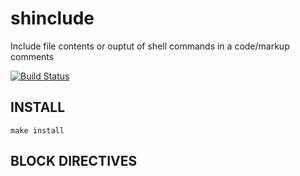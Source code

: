 shinclude
=========
Include file contents or ouptut of shell commands in a code/markup comments

[![Build Status](https://travis-ci.org/kba/shinclude.svg?branch=master)](https://travis-ci.org/kba/shinclude)

<!-- BEGIN-BANNER -f "DOS Rebel" -i "\t" shinclude -->
<!-- END-BANNER -->

<!-- BEGIN-MARKDOWN-TOC -->
<!-- END-MARKDOWN-TOC -->

## INSTALL

```
make install
```

<!-- BEGIN-RENDER src/shinclude.bash -->
<!-- END-RENDER -->

<!-- BEGIN-INCLUDE doc/SYNTAX.md -->
<!-- END-INCLUDE -->

## BLOCK DIRECTIVES

<!-- BEGIN-RENDER src/block-EVAL.bash -->
<!-- END-RENDER -->

<!-- BEGIN-RENDER src/block-INCLUDE.bash -->
<!-- END-RENDER -->

<!-- BEGIN-RENDER src/block-RENDER.bash -->
<!-- END-RENDER -->

<!-- BEGIN-RENDER src/block-MARKDOWN-TOC.bash -->
<!-- END-RENDER -->

<!-- BEGIN-RENDER src/block-BANNER.bash -->
<!-- END-RENDER -->

<!-- BEGIN-RENDER src/logging.bash -->
<!-- END-RENDER -->

<!-- BEGIN-RENDER src/style.bash -->
<!-- END-RENDER -->
